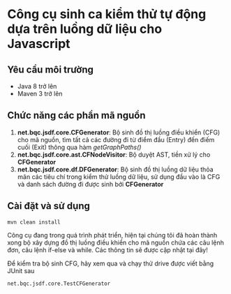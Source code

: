 # Công cụ sinh ca kiểm thử tự động dựa trên luồng dữ liệu cho Javascript

## Yêu cầu môi trường
- Java 8 trở lên
- Maven 3 trở lên

## Chức năng các phần mã nguồn
1. **net.bqc.jsdf.core.CFGenerator**: Bộ sinh đồ thị luồng điều khiển (CFG) cho mã nguồn, tìm tất cả các đường đi 
từ điểm đầu (Entry) đến điếm cuối (Exit) thông qua hàm *getGraphPaths()*
2. **net.bqc.jsdf.core.ast.CFNodeVisitor**: Bộ duyệt AST, tiền xử lý cho **CFGenerator**
3. **net.bqc.jsdf.core.df.DFGenerator**: Bộ sinh đồ thị luồng dữ liệu thỏa mãn các tiêu chí trong kiểm thử luồng dữ liệu,
sử dụng đầu vào là CFG và danh sách đường đi được sinh bởi **CFGenerator**

## Cài đặt và sử dụng
```
mvn clean install
```

Công cụ đang trong quá trình phát triển, hiện tại chúng tôi đã hoàn thành xong bộ xây dựng đồ thị luồng điều khiển 
cho mã nguồn chứa các câu lệnh đơn, câu lệnh if-else và while. Các thông tin sẽ được cập nhật tại đây!

Để kiểm tra bộ sinh CFG, hãy xem qua và chạy thử drive được viết bằng JUnit sau
```
net.bqc.jsdf.core.TestCFGenerator
```